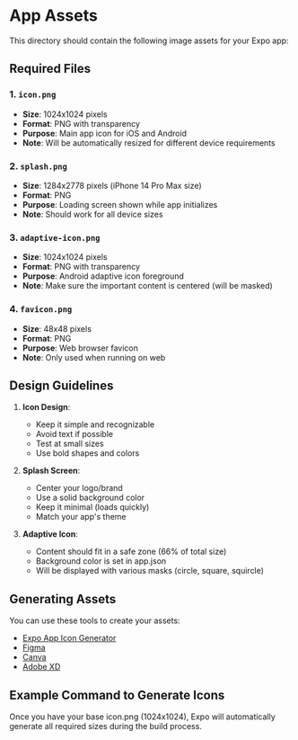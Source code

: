 # App Assets

This directory should contain the following image assets for your Expo app:

## Required Files

### 1. `icon.png`
- **Size**: 1024x1024 pixels
- **Format**: PNG with transparency
- **Purpose**: Main app icon for iOS and Android
- **Note**: Will be automatically resized for different device requirements

### 2. `splash.png`
- **Size**: 1284x2778 pixels (iPhone 14 Pro Max size)
- **Format**: PNG
- **Purpose**: Loading screen shown while app initializes
- **Note**: Should work for all device sizes

### 3. `adaptive-icon.png`
- **Size**: 1024x1024 pixels
- **Format**: PNG with transparency
- **Purpose**: Android adaptive icon foreground
- **Note**: Make sure the important content is centered (will be masked)

### 4. `favicon.png`
- **Size**: 48x48 pixels
- **Format**: PNG
- **Purpose**: Web browser favicon
- **Note**: Only used when running on web

## Design Guidelines

1. **Icon Design**:
   - Keep it simple and recognizable
   - Avoid text if possible
   - Test at small sizes
   - Use bold shapes and colors

2. **Splash Screen**:
   - Center your logo/brand
   - Use a solid background color
   - Keep it minimal (loads quickly)
   - Match your app's theme

3. **Adaptive Icon**:
   - Content should fit in a safe zone (66% of total size)
   - Background color is set in app.json
   - Will be displayed with various masks (circle, square, squircle)

## Generating Assets

You can use these tools to create your assets:
- [Expo App Icon Generator](https://www.appicon.co/)
- [Figma](https://www.figma.com/)
- [Canva](https://www.canva.com/)
- [Adobe XD](https://www.adobe.com/products/xd.html)

## Example Command to Generate Icons

Once you have your base icon.png (1024x1024), Expo will automatically generate all required sizes during the build process.